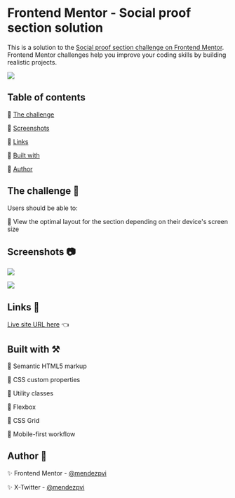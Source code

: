 # Frontend Mentor - Social proof section solution

This is a solution to the [Social proof section challenge on Frontend Mentor](https://www.frontendmentor.io/challenges/social-proof-section-6e0qTv_bA). Frontend Mentor challenges help you improve your coding skills by building realistic projects. 

![](./assets/screenshots/sample.gif)

## Table of contents

🔳 [The challenge](#the-challenge-muscle)

🔳 [Screenshots](#screenshots-camera)

🔳 [Links](#links-link)

🔳 [Built with](#built-with-hammer_and_pick)

🔳 [Author](#author-beginner)


## The challenge :muscle:

Users should be able to:

🎯 View the optimal layout for the section depending on their device's screen size

## Screenshots :camera:

![](./assets/screenshots/mobile.avif)

![](./assets/screenshots/desktop.avif)

## Links :link:

[Live site URL here](https://mendezpvi.github.io/fem-social-proof-section/) 👈

<!-- [Solution in Frontend Mentor here]() 👈 -->

## Built with :hammer_and_pick:

📌 Semantic HTML5 markup

📌 CSS custom properties

📌 Utility classes

📌 Flexbox

📌 CSS Grid

📌 Mobile-first workflow


## Author :beginner:

✨ Frontend Mentor - [@mendezpvi](https://www.frontendmentor.io/profile/mendezpvi)

✨ X-Twitter - [@mendezpvi](https://x.com/mendezpvi)